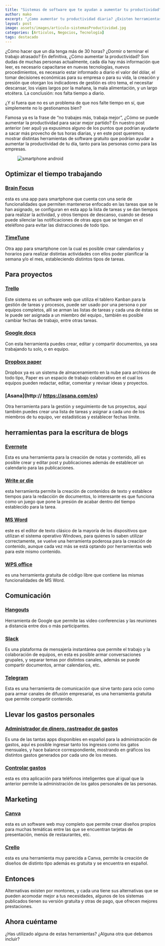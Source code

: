 ```yaml
---
title: "Sistemas de software que te ayudan a aumentar tu productividad"
author: mako
excerpt: "¿Como aumentar tu productividad diaria? ¿Existen herramientas que te permiten mejorar tus indicadores personales? Aquí te contamos de algunas alternativas que te ayudarán a sacar el máximo provecho de tu tiempo."
layout: post
image: assets/images/articulo-sistemasProductividad.jpg
categories: [Articulos, Negocios, Tecnología]
tags: destacado
---
```

¿Cómo hacer que un día tenga más de 30 horas? ¿Dormir o terminar el trabajo atrasado? En definitiva, ¿Cómo aumentar la productividad? Son dudas de muchas personas actualmente, cada día hay más información que leer, es necesario capacitarse en nuevas tecnologías, nuevos procedimientos, es necesario estar informado a diario el valor del dólar, el tomar decisiones económicas para su empresa o para su vida, la creación y presión que otorgan los indicadores de gestión es otro tema, el necesitar descansar, los viajes largos por la mañana, la mala alimentación, y un largo etcétera. La conclusión: nos falta tiempo a diario.

¿Y si fuera que no es un problema de que nos falte tiempo en sí, que simplemente no lo gestionamos bien?

Famosa ya es la frase de “no trabajes más, trabaja mejor”, ¿Cómo se puede aumentar la productividad para sacar mejor partido? En nuestro post anterior (ver aquí) ya expusimos alguno de los puntos que podrían ayudarte a sacar más provecho de tus horas diarias, y en este post queremos mostrar distintas herramientas de software gratuito que podrían ayudar a aumentar la productividad de tu día, tanto para las personas como para las empresas.<figure class="wp-block-image">

<img src="https://consultancysoft.com/wp-content/uploads/2019/07/rami-al-zayat-w33-zg-dNL4-unsplash-1024x683.jpg" alt="smartphone android" class="wp-image-2739" srcset="https://consultancysoft.com/wp-content/uploads/2019/07/rami-al-zayat-w33-zg-dNL4-unsplash-1024x683.jpg 1024w, https://consultancysoft.com/wp-content/uploads/2019/07/rami-al-zayat-w33-zg-dNL4-unsplash-300x200.jpg 300w, https://consultancysoft.com/wp-content/uploads/2019/07/rami-al-zayat-w33-zg-dNL4-unsplash-768x512.jpg 768w" sizes="(max-width: 1024px) 100vw, 1024px" /> </figure> 

## Optimizar el tiempo trabajando

### [Brain Focus](https://play.google.com/store/apps/details?id=com.AT.PomodoroTimer&hl=es_CL)

esta es una app para smartphone que cuenta con una serie de funcionalidades que permiten mantenerse enfocado en las tareas que se le han asignado, se configuran en esta app la lista de tareas y se dan tiempos para realizar la actividad, y otros tiempos de descanso, cuando se desea puede silenciar las notificaciones de otras apps que se tengan en el eteléfono para evitar las distracciones de todo tipo.

### [TimeTune](https://play.google.com/store/apps/details?id=com.gmail.jmartindev.timetune&hl=es_CL)

Otra app para smartphone con la cual es posible crear calendarios y horarios para realizar distintas actividades con ellos poder planificar la semana y/o el mes, estableciendo distintos tipos de tareas.

## Para proyectos

### [Trello](https://trello.com/) 

Este sistema es un software web que utiliza el tablero Kanban para la gestión de tareas y procesos, puede ser usado por una persona o por equipos completos, allí se arman las listas de tareas y cada una de éstas se le puede ser asignada a un miembro del equipo., también es posible cambiar fechas de trabajo, entre otras tareas.

### [Google docs](https://www.google.com/docs/about/) 

Con esta herramienta puedes crear, editar y compartir documentos, ya sea trabajando tu solo, o en equipo.

### [Dropbox paper](https://www.dropbox.com/paper) 

Dropbox ya es un sistema de almacenamiento en la nube para archivos de todo tipo, Paper es un espacio de trabajo colaborativo en el cual los equipos pueden redactar, editar, comentar y revisar ideas y proyectos.

### [Asana](http:// https://asana.com/es)

Otra herramienta para la gestión y seguimiento de tus proyectos, aquí también puedes crear una lista de tareas y asignar a cada uno de los miembros de tu equipo, ver estadísticas y establecer fechas límite.

## herramientas para la escritura de blogs

### [Evernote](https://evernote.com/intl/es) 

Esta es una herramienta para la creación de notas y contenido, allí es posible crear y editar post y publicaciones además de establecer un calendario para las publicaciones.

### [Write or die](https://writeordie.com/) 

esta herramienta permite la creación de contenidos de texto y establece tiempos para la redacción de documentos, lo interesante es que funciona como un juego que pone la presión de acabar dentro del tiempo establecido para la tarea.

### [MS Word](https://products.office.com/es-cl/home) 

este es el editor de texto clásico de la mayoría de los dispositivos que utilizan el sistema operativo Windows, para quienes lo saben utilizar correctamente, se vuelve una herramienta poderosa para la creación de contenido, aunque cada vez más se está optando por herramientas web para este mismo contenido.

### [WPS office](https://www.wps.com/)

es una herramienta gratuita de código libre que contiene las mismas funcionalidades de MS Word.

## Comunicación

### [Hangouts](https://hangouts.google.com/?hl=es-419)

Herramienta de Google que permite las video conferencias y las reuniones a distancia entre dos o más participantes.

### [Slack](https://slack.com/intl/es-es/) 

Es una plataforma de mensajería instantánea que permite el trabajo y la colaboración de equipos, en esta es posible armar conversaciones grupales, y separar temas por distintos canales, además se puede compartir documentos, armar calendarios, etc.

### [Telegram](https://web.telegram.org/)

Esta es una herramienta de comunicación que sirve tanto para ocio como para armar canales de difusión empresarial, es una herramienta gratuita que permite compartir contenido.

## Llevar los gastos personales

### [Administrador de dinero, rastreador de gastos](https://play.google.com/store/apps/details?id=money.expense.budget.wallet.manager.track.finance.tracker&hl=es_CL)

Es una de las tantas apps disponibles en español para la administración de gastos, aquí es posible ingresar tanto los ingresos como los gatos mensuales, y hace balance correspondiente, mostrando en gráficos los distintos gastos generados por cada uno de los meses.

### [Controlar gastos](https://play.google.com/store/apps/details?id=com.smartexpenditure&hl=es_CL) 

esta es otra aplicación para teléfonos inteligentes que al igual que la anterior permite la administración de los gatos personales de las personas.

## Marketing

### [Canva](https://www.canva.com/)

esta es un software web muy completo que permite crear diseños propios para muchas temáticas entre las que se encuentran tarjetas de presentación, menús de restaurantes, etc. 

### [Crello](https://crello.com/es/) 

esta es una herramienta muy parecida a Canva, permite la creación de diseños de distinto tipo además es gratuita y se encuentra en español.

## Entonces

Alternativas existen por montones, y cada una tiene sus alternativas que se pueden acomodar mejor a tus necesidades, algunos de los sistemas publicados tienen su versión gratuita y otras de pago, que ofrecen mejores prestaciones.

## Ahora cuéntame

¿Has utilizado alguna de estas herramientas? ¿Alguna otra que debamos incluir?